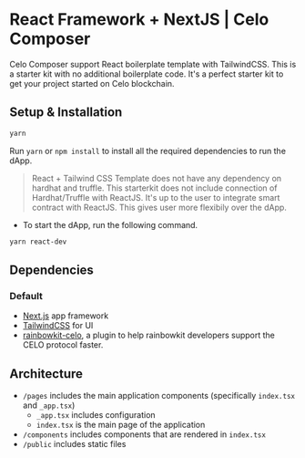 # React Framework + NextJS | Celo Composer

Celo Composer support React boilerplate template with TailwindCSS. This is a starter kit with no additional boilerplate code. It's a perfect starter kit to get your project started on Celo blockchain.

## Setup & Installation

```bash
yarn
```

Run `yarn` or `npm install` to install all the required dependencies to run the dApp.

> React + Tailwind CSS Template does not have any dependency on hardhat and truffle.
> This starterkit does not include connection of Hardhat/Truffle with ReactJS. It's up to the user to integrate smart contract with ReactJS. This gives user more flexibily over the dApp.

-   To start the dApp, run the following command.

```bash
yarn react-dev
```

## Dependencies

### Default

-   [Next.js](https://nextjs.org/) app framework
-   [TailwindCSS](https://tailwindcss.com/) for UI
-   [rainbowkit-celo](https://www.npmjs.com/package/@celo/rainbowkit-celo), a plugin to help rainbowkit developers support the CELO protocol faster.

## Architecture

-   `/pages` includes the main application components (specifically `index.tsx` and `_app.tsx`)
    -   `_app.tsx` includes configuration
    -   `index.tsx` is the main page of the application
-   `/components` includes components that are rendered in `index.tsx`
-   `/public` includes static files
